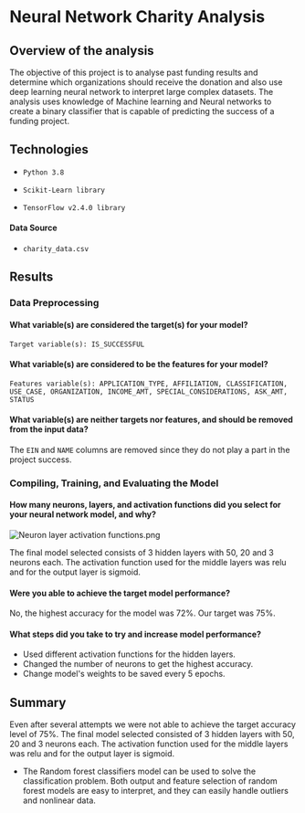 # Neural Network Charity Analysis

## Overview of the analysis

The objective of this project is to analyse past funding results and determine which organizations should receive the donation and also use deep learning neural network to interpret large complex datasets. The analysis uses knowledge of Machine learning and Neural networks to create a binary classifier that is capable of predicting the success of a funding project.

## Technologies

- ```Python 3.8```

- ```Scikit-Learn library```

- ```TensorFlow v2.4.0 library```

#### Data Source

- ```charity_data.csv```

## Results  

### Data Preprocessing
#### What variable(s) are considered the target(s) for your model?
```Target variable(s): IS_SUCCESSFUL```

#### What variable(s) are considered to be the features for your model?
```Features variable(s): APPLICATION_TYPE, AFFILIATION, CLASSIFICATION, USE_CASE, ORGANIZATION, INCOME_AMT, SPECIAL_CONSIDERATIONS, ASK_AMT, STATUS```

#### What variable(s) are neither targets nor features, and should be removed from the input data?

The ```EIN``` and ```NAME``` columns are removed since they do not play a part in the project success.

### Compiling, Training, and Evaluating the Model

#### How many neurons, layers, and activation functions did you select for your neural network model, and why?

![Neuron layer activation functions.png](https://github.com/smj452/Neural_Network_Charity_Analysis/blob/main/Resources/Neuron%20layer%20activation%20functions.png)

The final model selected consists of 3 hidden layers with 50, 20 and 3 neurons each. The activation function used for the middle layers was relu and for the output layer is sigmoid.

#### Were you able to achieve the target model performance?

No, the highest accuracy for the model was 72%. Our target was 75%.

#### What steps did you take to try and increase model performance?

- Used different activation functions for the hidden layers.
- Changed the number of neurons to get the highest accuracy.
- Change model's weights to be saved every 5 epochs.

## Summary

Even after several attempts we were not able to achieve the target accuracy level of 75%.
The final model selected consisted of 3 hidden layers with 50, 20 and 3 neurons each. The activation function used for the middle layers was relu and for the output layer is sigmoid.

- The Random forest classifiers model can be used to solve the classification problem. Both output and feature selection of random forest models are easy to interpret, and they can easily handle outliers and nonlinear data.
